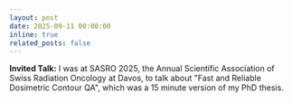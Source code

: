 ```yaml
---
layout: post
date: 2025-09-11 00:00:00
inline: true
related_posts: false
---
```


**Invited Talk:** I was at SASRO 2025, the Annual Scientific Association of Swiss Radiation Oncology at Davos, to talk about "Fast and Reliable Dosimetric Contour QA", which was a 15 minute version of my PhD thesis. 